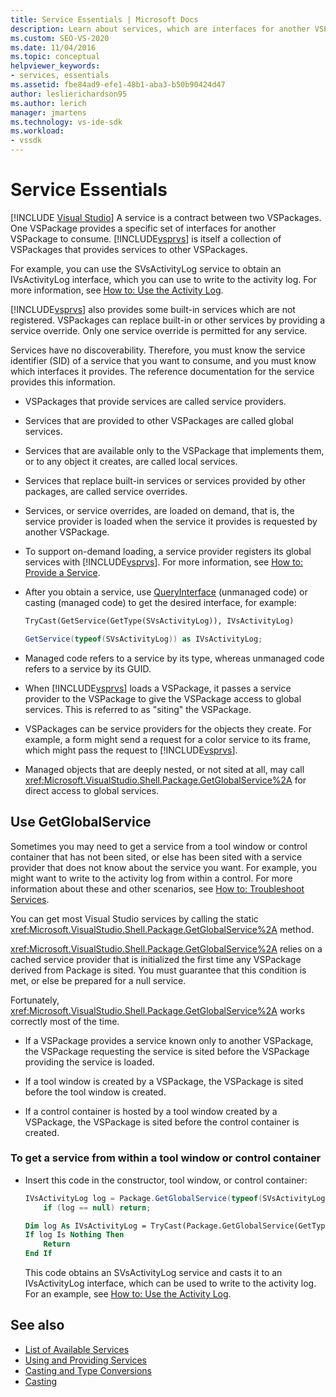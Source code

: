 ```yaml
---
title: Service Essentials | Microsoft Docs
description: Learn about services, which are interfaces for another VSPackage to consume. Services in a VSPackage can override built-in or other services.
ms.custom: SEO-VS-2020
ms.date: 11/04/2016
ms.topic: conceptual
helpviewer_keywords:
- services, essentials
ms.assetid: fbe84ad9-efe1-48b1-aba3-b50b90424d47
author: leslierichardson95
ms.author: lerich
manager: jmartens
ms.technology: vs-ide-sdk
ms.workload:
- vssdk
---
```

# Service Essentials

 [!INCLUDE [Visual Studio](~/includes/applies-to-version/vs-windows-only.md)]
A service is a contract between two VSPackages. One VSPackage provides a specific set of interfaces for another VSPackage to consume. [!INCLUDE[vsprvs](../../code-quality/includes/vsprvs_md.md)] is itself a collection of VSPackages that provides services to other VSPackages.

 For example, you can use the SVsActivityLog service to obtain an IVsActivityLog interface, which you can use to write to the activity log. For more information, see [How to: Use the Activity Log](../../extensibility/how-to-use-the-activity-log.md).

 [!INCLUDE[vsprvs](../../code-quality/includes/vsprvs_md.md)] also provides some built-in services which are not registered. VSPackages can replace built-in or other services by providing a service override. Only one service override is permitted for any service.

 Services have no discoverability. Therefore, you must know the service identifier (SID) of a service that you want to consume, and you must know which interfaces it provides. The reference documentation for the service provides this information.

- VSPackages that provide services are called service providers.

- Services that are provided to other VSPackages are called global services.

- Services that are available only to the VSPackage that implements them, or to any object it creates, are called local services.

- Services that replace built-in services or services provided by other packages, are called service overrides.

- Services, or service overrides, are loaded on demand, that is, the service provider is loaded when the service it provides is requested by another VSPackage.

- To support on-demand loading, a service provider registers its global services with [!INCLUDE[vsprvs](../../code-quality/includes/vsprvs_md.md)]. For more information, see [How to: Provide a Service](../../extensibility/how-to-provide-a-service.md).

- After you obtain a service, use [QueryInterface](/cpp/atl/queryinterface) (unmanaged code) or casting (managed code) to get the desired interface, for example:

  ```vb
  TryCast(GetService(GetType(SVsActivityLog)), IVsActivityLog)
  ```

  ```csharp
  GetService(typeof(SVsActivityLog)) as IVsActivityLog;
  ```

- Managed code refers to a service by its type, whereas unmanaged code refers to a service by its GUID.

- When [!INCLUDE[vsprvs](../../code-quality/includes/vsprvs_md.md)] loads a VSPackage, it passes a service provider to the VSPackage to give the VSPackage access to global services. This is referred to as "siting" the VSPackage.

- VSPackages can be service providers for the objects they create. For example, a form might send a request for a color service to its frame, which might pass the request to [!INCLUDE[vsprvs](../../code-quality/includes/vsprvs_md.md)].

- Managed objects that are deeply nested, or not sited at all, may call <xref:Microsoft.VisualStudio.Shell.Package.GetGlobalService%2A> for direct access to global services.

<a name="how-to-use-getglobalservice"></a>

## Use GetGlobalService

Sometimes you may need to get a service from a tool window or control container that has not been sited, or else has been sited with a service provider that does not know about the service you want. For example, you might want to write to the activity log from within a control. For more information about these and other scenarios, see [How to: Troubleshoot Services](../../extensibility/how-to-troubleshoot-services.md).

You can get most Visual Studio services by calling the static <xref:Microsoft.VisualStudio.Shell.Package.GetGlobalService%2A> method.

<xref:Microsoft.VisualStudio.Shell.Package.GetGlobalService%2A> relies on a cached service provider that is initialized the first time any VSPackage derived from Package is sited. You must guarantee that this condition is met, or else be prepared for a null service.

Fortunately, <xref:Microsoft.VisualStudio.Shell.Package.GetGlobalService%2A> works correctly most of the time.

- If a VSPackage provides a service known only to another VSPackage, the VSPackage requesting the service is sited before the VSPackage providing the service is loaded.

- If a tool window is created by a VSPackage, the VSPackage is sited before the tool window is created.

- If a control container is hosted by a tool window created by a VSPackage, the VSPackage is sited before the control container is created.

### To get a service from within a tool window or control container

- Insert this code in the constructor, tool window, or control container:

    ```csharp
    IVsActivityLog log = Package.GetGlobalService(typeof(SVsActivityLog)) as IVsActivityLog;
        if (log == null) return;
    ```

    ```vb
    Dim log As IVsActivityLog = TryCast(Package.GetGlobalService(GetType(SVsActivityLog)), IVsActivityLog)
    If log Is Nothing Then
        Return
    End If
    ```

    This code obtains an SVsActivityLog service and casts it to an IVsActivityLog interface, which can be used to write to the activity log. For an example, see [How to: Use the Activity Log](../../extensibility/how-to-use-the-activity-log.md).

## See also

- [List of Available Services](../../extensibility/internals/list-of-available-services.md)
- [Using and Providing Services](../../extensibility/using-and-providing-services.md)
- [Casting and Type Conversions](/dotnet/csharp/programming-guide/types/casting-and-type-conversions)
- [Casting](/cpp/cpp/casting)
